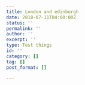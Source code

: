 ```yaml
---
title: London and edinburgh
date: 2018-07-11T04:00:00Z
status: ''
permalink: ''
author: ''
excerpt: ''
type: Test things
id: ''
category: []
tag: []
post_format: []

---
```

